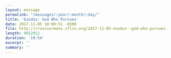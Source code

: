 ```yaml
---
layout: message
permalink: "/messages/:year/:month/:day/"
title: 'Exodus: God Who Pursues'
date: 2017-11-05 10:00:51 -0500
file: http://crosssermons.cflcn.org/2017-11-05-exodus--god-who-pursues.m4a
length: 9652912
duration: '19:54'
excerpt: ''
summary: ''
---
```

